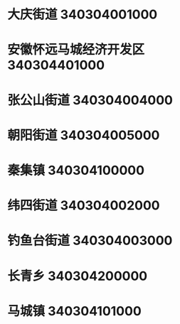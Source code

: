 # 大庆街道 340304001000
# 安徽怀远马城经济开发区 340304401000
# 张公山街道 340304004000
# 朝阳街道 340304005000
# 秦集镇 340304100000
# 纬四街道 340304002000
# 钓鱼台街道 340304003000
# 长青乡 340304200000
# 马城镇 340304101000
